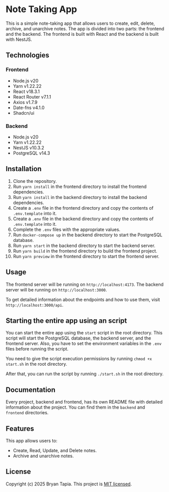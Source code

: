 # Note Taking App

This is a simple note-taking app that allows users to create, edit, delete, archive, and unarchive notes. The app is divided into two parts: the frontend and the backend. The frontend is built with React and the backend is built with NestJS.

## Technologies

### Frontend

- Node.js v20
- Yarn v1.22.22
- React v18.3.1
- React Router v7.1.1
- Axios v1.7.9
- Date-fns v4.1.0
- Shadcn/ui

### Backend

- Node.js v20
- Yarn v1.22.22
- NestJS v10.3.2
- PostgreSQL v14.3

## Installation

1. Clone the repository.
2. Run `yarn install` in the frontend directory to install the frontend dependencies.
3. Run `yarn install` in the backend directory to install the backend dependencies.
4. Create a `.env` file in the frontend directory and copy the contents of `.env.template` into it.
5. Create a `.env` file in the backend directory and copy the contents of `.env.template` into it.
6. Complete the `.env` files with the appropriate values.
7. Run `docker-compose up` in the backend directory to start the PostgreSQL database.
8. Run `yarn start` in the backend directory to start the backend server.
9. Run `yarn build` in the frontend directory to build the frontend project.
10. Run `yarn preview` in the frontend directory to start the frontend server.

## Usage

The frontend server will be running on `http://localhost:4173`.
The backend server will be running on `http://localhost:3000`.

To get detailed information about the endpoints and how to use them, visit `http://localhost:3000/api`.

## Starting the entire app using an script

You can start the entire app using the `start` script in the root directory. This script will start the PostgreSQL database, the backend server, and the frontend server. Also, you have to set the environment variables in the `.env` files before running the script.

You need to give the script execution permissions by running `chmod +x start.sh` in the root directory.

After that, you can run the script by running `./start.sh` in the root directory.

## Documentation

Every project, backend and frontend, has its own README file with detailed information about the project. You can find them in the `backend` and `frontend` directories.

## Features

This app allows users to:

- Create, Read, Update, and Delete notes.
- Archive and unarchive notes.

## License

Copyright (c) 2025 Bryan Tapia. This project is [MIT licensed](LICENSE).
